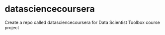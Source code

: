 # datasciencecoursera
Create a repo called datasciencecoursera for Data Scientist Toolbox course project
